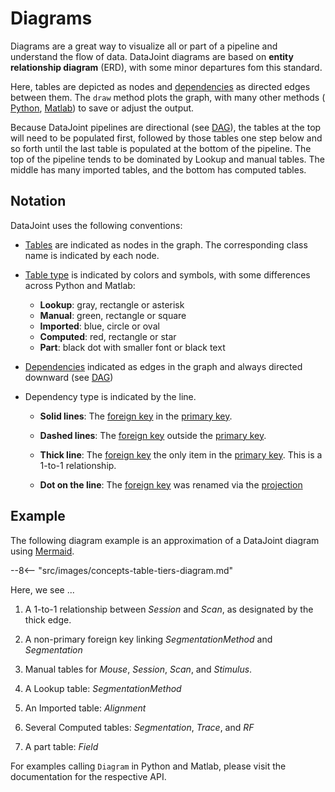 # Diagrams

Diagrams are a great way to visualize all or part of a pipeline and understand the flow
of data. DataJoint diagrams are based on **entity relationship diagram** (ERD), with
some minor departures fom this standard. 

Here, tables are depicted as nodes and [dependencies](../dependencies) as directed edges
between them. The `draw` method plots the graph, with many other methods (
[Python](https://datajoint.com/docs/core/datajoint-python/latest/api/datajoint/diagram/),
[Matlab](https://github.com/datajoint/datajoint-matlab/blob/master/%2Bdj/ERD.m)) to
save or adjust the output.

Because DataJoint pipelines are directional (see [DAG](../../../glossary#dag)), the tables at the
top will need to be populated first, followed by those tables one step below and so
forth until the last table is populated at the bottom of the pipeline. The top of the
pipeline tends to be dominated by Lookup and manual tables. The middle has many
imported tables, and the bottom has computed tables.


## Notation

DataJoint uses the following conventions:

-   [Tables](../table-definitions) are indicated as nodes in the graph. The
    corresponding class name is indicated by each node.

-   [Table type](../../reproduce/table-tiers) is indicated by colors and symbols, with some
    differences across Python and Matlab: 
    - **Lookup**: gray, rectangle or asterisk
    - **Manual**: green, rectangle or square
    - **Imported**: blue, circle or oval
    - **Computed**: red, rectangle or star
    - **Part**: black dot with smaller font or black text

-   [Dependencies](../dependencies) indicated as edges in the graph and always
    directed downward (see [DAG](../../glossary#dag))

-   Dependency type is indicated by the line.

    - **Solid lines**: The [foreign key](../../glossary#foreign-key) in the
      [primary key](../../glossary#primary-key).

    - **Dashed lines**: The [foreign key](../../glossary#foreign-key) outside the
      [primary key](../../glossary#primary-key). 

    - **Thick line**: The [foreign key](../../glossary#foreign-key) the only item in
      the [primary key](../../glossary#primary-key). This is a 1-to-1 relationship.

    - **Dot on the line**: The [foreign key](../../glossary#foreign-key) was renamed
      via the [projection](../../query-lang/operators#proj)


## Example

The following diagram example is an approximation of a DataJoint diagram using
[Mermaid](https://mermaid-js.github.io/mermaid/#/).

--8<-- "src/images/concepts-table-tiers-diagram.md"

Here, we see ...

1. A 1-to-1 relationship between *Session* and *Scan*, as designated by the thick edge.

2. A non-primary foreign key linking *SegmentationMethod* and *Segmentation*

3. Manual tables for *Mouse*, *Session*, *Scan*, and *Stimulus*.

4. A Lookup table: *SegmentationMethod*

5. An Imported table: *Alignment*

6. Several Computed tables: *Segmentation*, *Trace*, and *RF*

7. A part table: *Field*
 
For examples calling `Diagram` in Python and Matlab, please visit the documentation for
the respective API.

